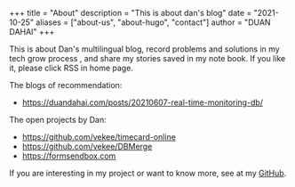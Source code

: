 +++
title = "About"
description = "This is about dan's blog"
date = "2021-10-25"
aliases = ["about-us", "about-hugo", "contact"]
author = "DUAN DAHAI"
+++

This is about Dan's multilingual blog, record problems and solutions in my tech grow process , and share my stories saved in my note book. If you like it, please click RSS in home page.

The blogs of recommendation:

* https://duandahai.com/posts/20210607-real-time-monitoring-db/

The open projects by Dan:

* https://github.com/vekee/timecard-online
* https://github.com/vekee/DBMerge
* https://formsendbox.com

If you are interesting in my project or want to know more, see at my [GitHub](https://github.com/vekee).
